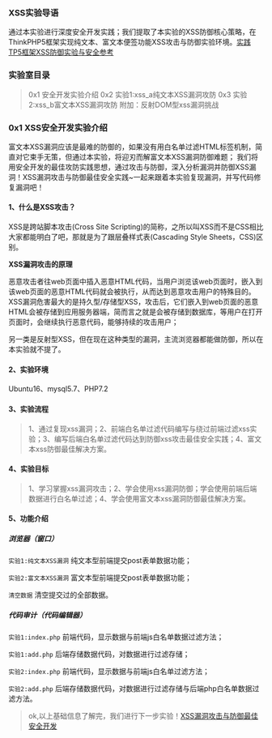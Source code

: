 ### XSS实验导语
通过本实验进行深度安全开发实践；我们提取了本实验的XSS防御核心策略，在ThinkPHP5框架实现纯文本、富文本便签功能XSS攻击与防御实验环境。[实践TP5框架XSS防御实验与安全参考](https://www.anquanlong.com/lab_introduce?lab_id=13 "实践TP5框架XSS防御实验与安全参考")

### 实验室目录
>0x1 安全开发实验介绍
0x2 实验1:xss_a纯文本XSS漏洞攻防
0x3 实验2:xss_b富文本XSS漏洞攻防
附加：反射DOM型xss漏洞挑战

### 0x1 XSS安全开发实验介绍
富文本XSS漏洞应该是最难的防御的，如果没有用白名单过滤HTML标签机制，简直对它束手无策，但通过本实验，将迎刃而解富文本XSS漏洞防御难题；
我们将用安全开发的最佳攻防实践思想，通过攻击与防御，深入分析漏洞并防御XSS漏洞！XSS漏洞攻击与防御最佳安全实践~一起来跟着本实验复现漏洞，并写代码修复漏洞吧！
#### 1、什么是XSS攻击？

XSS是跨站脚本攻击(Cross Site Scripting)的简称，之所以叫XSS而不是CSS相比大家都能明白了吧，那就是为了跟层叠样式表(Cascading Style Sheets，CSS)区别。

**XSS漏洞攻击的原理**

恶意攻击者往web页面中插入恶意HTML代码，当用户浏览该web页面时，嵌入到该web页面的恶意HTML代码就会被执行，从而达到恶意攻击用户的特殊目的。
XSS漏洞危害最大的是持久型/存储型XSS，攻击后，它们嵌入到web页面的恶意HTML会被存储到应用服务器端，简而言之就是会被存储到数据库，等用户在打开页面时，会继续执行恶意代码，能够持续的攻击用户；

另一类是反射型XSS，但在现在这种类型的漏洞，主流浏览器都能做防御，所以在本实验就不提了。

#### 2、实验环境
Ubuntu16、mysql5.7、PHP7.2
#### 3、实验流程
>1、通过复现xss漏洞；2、前端白名单过滤代码编写与绕过前端过滤xss实验；3、编写后端白名单过滤代码达到防御xss攻击最佳安全实践；4、富文本xss防御最佳解决方案。

#### 4、实验目标
>1、学习掌握xss漏洞攻击；2、学会使用xss漏洞防御；学会使用前端后端数据进行白名单过滤；4、学会使用富文本xss漏洞防御最佳解决方案。

#### 5、功能介绍
##### 浏览器（窗口）
`实验1:纯文本XSS漏洞` 纯文本型前端提交post表单数据功能；

`实验2:富文本XSS漏洞` 富文本型前端提交post表单数据功能；

`清空数据` 清空提交过的全部数据。

##### 代码审计（代码编辑器）
`实验1:index.php` 前端代码，显示数据与前端js白名单数据过滤方法；

`实验1:add.php` 后端存储数据代码，对数据进行过滤存储；

`实验2:index.php` 前端代码，显示数据与前端js白名单过滤方法；

`实验2:add.php`  后端存储数据代码，对数据进行过滤存储与后端php白名单数据过滤方法。

>ok,以上基础信息了解完，我们进行下一步实验！[XSS漏洞攻击与防御最佳安全开发](https://www.anquanlong.com/lab_introduce?lab_id=13 "XSS漏洞攻击与防御最佳安全开发")

